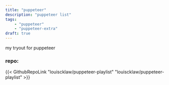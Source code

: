 ```yaml
---
title: "puppeteer"
description: "puppeteer list"
tags: 
    - "puppeteer"
    - "puppeteer-extra"
draft: true
---
```


my tryout for puppeteer 

### repo:

{{< GithubRepoLink "louiscklaw/puppeteer-playlist" "louiscklaw/puppeteer-playlist" >}}




